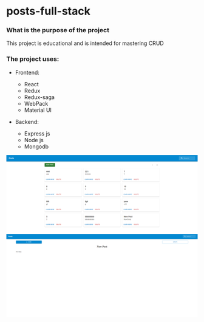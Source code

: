 # posts-full-stack

### What is the purpose of the project

This project is educational and is intended for mastering CRUD

### The project uses:

- Frontend:

  - React
  - Redux
  - Redux-saga
  - WebPack
  - Material UI

- Backend:
  - Express js
  - Node js
  - Mongodb

<img src="./img/desktop.png" alt="desktop"/>

<img src="./img/postPage.png" alt="postPage"/>
